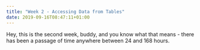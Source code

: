 ```yaml
---
title: "Week 2 - Accessing Data from Tables"
date: 2019-09-16T08:47:11+01:00
---
```

Hey, this is the second week, buddy, and you know what that means - there has been a passage of time anywhere between 24 and 168 hours.